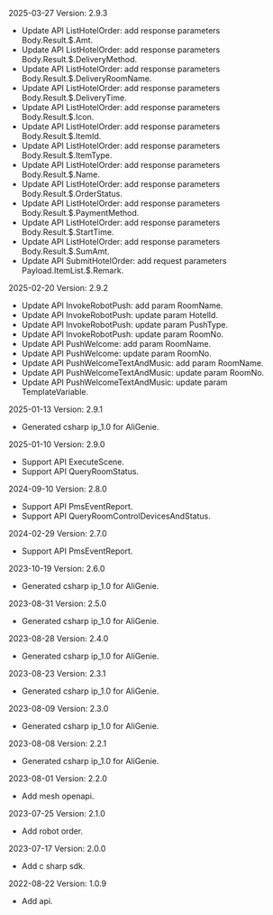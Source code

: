 2025-03-27 Version: 2.9.3
- Update API ListHotelOrder: add response parameters Body.Result.$.Amt.
- Update API ListHotelOrder: add response parameters Body.Result.$.DeliveryMethod.
- Update API ListHotelOrder: add response parameters Body.Result.$.DeliveryRoomName.
- Update API ListHotelOrder: add response parameters Body.Result.$.DeliveryTime.
- Update API ListHotelOrder: add response parameters Body.Result.$.Icon.
- Update API ListHotelOrder: add response parameters Body.Result.$.ItemId.
- Update API ListHotelOrder: add response parameters Body.Result.$.ItemType.
- Update API ListHotelOrder: add response parameters Body.Result.$.Name.
- Update API ListHotelOrder: add response parameters Body.Result.$.OrderStatus.
- Update API ListHotelOrder: add response parameters Body.Result.$.PaymentMethod.
- Update API ListHotelOrder: add response parameters Body.Result.$.StartTime.
- Update API ListHotelOrder: add response parameters Body.Result.$.SumAmt.
- Update API SubmitHotelOrder: add request parameters Payload.ItemList.$.Remark.


2025-02-20 Version: 2.9.2
- Update API InvokeRobotPush: add param RoomName.
- Update API InvokeRobotPush: update param HotelId.
- Update API InvokeRobotPush: update param PushType.
- Update API InvokeRobotPush: update param RoomNo.
- Update API PushWelcome: add param RoomName.
- Update API PushWelcome: update param RoomNo.
- Update API PushWelcomeTextAndMusic: add param RoomName.
- Update API PushWelcomeTextAndMusic: update param RoomNo.
- Update API PushWelcomeTextAndMusic: update param TemplateVariable.


2025-01-13 Version: 2.9.1
- Generated csharp ip_1.0 for AliGenie.

2025-01-10 Version: 2.9.0
- Support API ExecuteScene.
- Support API QueryRoomStatus.


2024-09-10 Version: 2.8.0
- Support API PmsEventReport.
- Support API QueryRoomControlDevicesAndStatus.


2024-02-29 Version: 2.7.0
- Support API PmsEventReport.


2023-10-19 Version: 2.6.0
- Generated csharp ip_1.0 for AliGenie.

2023-08-31 Version: 2.5.0
- Generated csharp ip_1.0 for AliGenie.

2023-08-28 Version: 2.4.0
- Generated csharp ip_1.0 for AliGenie.

2023-08-23 Version: 2.3.1
- Generated csharp ip_1.0 for AliGenie.

2023-08-09 Version: 2.3.0
- Generated csharp ip_1.0 for AliGenie.

2023-08-08 Version: 2.2.1
- Generated csharp ip_1.0 for AliGenie.

2023-08-01 Version: 2.2.0
- Add mesh openapi.

2023-07-25 Version: 2.1.0
- Add robot order.

2023-07-17 Version: 2.0.0
- Add c sharp sdk.

2022-08-22 Version: 1.0.9
- Add api.

